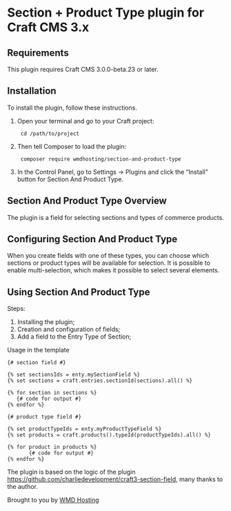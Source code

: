 # Section + Product Type plugin for Craft CMS 3.x

## Requirements

This plugin requires Craft CMS 3.0.0-beta.23 or later.

## Installation

To install the plugin, follow these instructions.

1. Open your terminal and go to your Craft project:

        cd /path/to/project

2. Then tell Composer to load the plugin:

        composer require wmdhosting/section-and-product-type

3. In the Control Panel, go to Settings → Plugins and click the “Install” button for Section And Product Type.

## Section And Product Type Overview

The plugin is a field for selecting sections and types of commerce products.

## Configuring Section And Product Type

When you create fields with one of these types, you can choose which sections or product types will be available for selection.
It is possible to enable multi-selection, which makes it possible to select several elements.
## Using Section And Product Type

Steps:
1. Installing the plugin;
2. Creation and configuration of fields;
3. Add a field to the Entry Type of Section;


Usage in the template

    {# section field #} 
    
    {% set sectionsIds = enty.mySectionField %}
    {% set sections = craft.entries.sectionId(sections).all() %}

    {% for section in sections %}
       {# code for output #}
    {% endfor %}   
    
    {# product type field #} 
    
    {% set productTypeIds = enty.myProductTypeField %}
    {% set products = craft.products().typeId(productTypeIds).all() %}
    
    {% for product in products %}
           {# code for output #}
    {% endfor %}

The plugin is based on the logic of the plugin https://github.com/charliedevelopment/craft3-section-field, many thanks to the author.

Brought to you by [WMD Hosting](https://wmd.hosting/)
